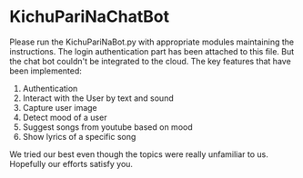 # KichuPariNaChatBot
Please run the KichuPariNaBot.py with appropriate modules maintaining the instructions. 
The login authentication part has been attached to this file. But the chat bot couldn't be integrated to the cloud.
The key features that have been implemented:

1. Authentication
2. Interact with the User by text and sound
3. Capture user image
4. Detect mood of a user
5. Suggest songs from youtube based on mood
6. Show lyrics of a specific song

We tried our best even though the topics were really unfamiliar to us. Hopefully our efforts satisfy you.
